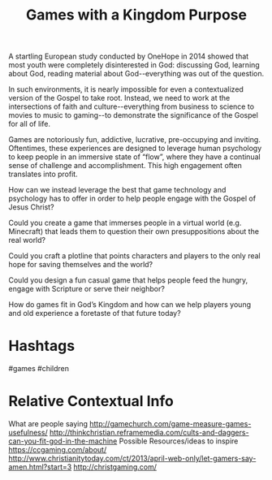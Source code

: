 ﻿---
title: Games with a Kingdom Purpose 
intro: Can we invent games that will help future generations seek, desire, delight in, and know God? 
champions:
- name:
    One Hope
  logo:
    one-hope.png
---

A startling European study conducted by OneHope in 2014 showed that most youth were completely disinterested in God: discussing God, learning about God, reading material about God--everything was out of the question. 

In such environments, it is nearly impossible for even a contextualized version of the Gospel to take root. Instead, we need to work at the intersections of faith and culture--everything from business to science to movies to music to gaming--to demonstrate the significance of the Gospel for all of life. 

Games are notoriously fun, addictive, lucrative, pre-occupying and inviting. Oftentimes, these experiences are designed to leverage human psychology to keep people in an immersive state of “flow”, where they have a continual sense of challenge and accomplishment. This high engagement often translates into profit.

How can we instead leverage the best that game technology and psychology has to offer in order to help people engage with the Gospel of Jesus Christ?

Could you create a game that immerses people in a virtual world (e.g. Minecraft) that leads them to question their own presuppositions about the real world?

Could you craft a plotline that points characters and players to the only real hope for saving themselves and the world?

Could you design a fun casual game that helps people feed the hungry, engage with Scripture or serve their neighbor?

How do games fit in God’s Kingdom and how can we help players young and old experience a foretaste of that future today?

# Hashtags
\#games \#children 

# Relative Contextual Info
What are people saying
http://gamechurch.com/game-measure-games-usefulness/
http://thinkchristian.reframemedia.com/cults-and-daggers-can-you-fit-god-in-the-machine 
Possible Resources/ideas to inspire
https://ccgaming.com/about/
http://www.christianitytoday.com/ct/2013/april-web-only/let-gamers-say-amen.html?start=3
http://christgaming.com/
